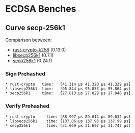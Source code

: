 # ECDSA Benches

## Curve secp-256k1

Comparison between:
- [rust-crypto-k256](https://crates.io/crates/k256) (0.13.0)
- [libsecp256k1](https://crates.io/crates/libsecp256k1) (0.7.1)
- [secp256k1](https://crates.io/crates/secp256k1) (0.24.1)

### Sign Prehashed

```
* rust-crypto   time:   [41.314 µs 41.320 µs 41.329 µs]
* libsecp256k1  time:   [95.844 µs 95.853 µs 95.864 µs]
* secp256k1     time:   [27.813 µs 27.829 µs 27.846 µs]
```

### Verify Prehashed

```
* rust-crypto     time: [88.997 µs 89.014 µs 89.032 µs]    
* libsecp256k1    time: [137.86 µs 137.93 µs 137.99 µs]
* secp256k1       time: [31.669 µs 31.697 µs 31.747 µs]
```

